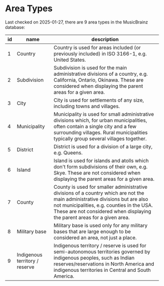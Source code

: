Area Types
==========

Last checked on 2025-01-27, there are 9 area types in the MusicBrainz database:

| id              | name              |  description             |
|-----------------|-------------------|--------------------------|
| 1 | Country | Country is used for areas included (or previously included) in ISO 3166-1, e.g. United States. |
| 2 | Subdivision | Subdivision is used for the main administrative divisions of a country, e.g. California, Ontario, Okinawa. These are considered when displaying the parent areas for a given area. |
| 3 | City | City is used for settlements of any size, including towns and villages. |
| 4 | Municipality | Municipality is used for small administrative divisions which, for urban municipalities, often contain a single city and a few surrounding villages. Rural municipalities typically group several villages together. |
| 5 | District | District is used for a division of a large city, e.g. Queens. |
| 6 | Island | Island is used for islands and atolls which don&#x27;t form subdivisions of their own, e.g. Skye. These are not considered when displaying the parent areas for a given area. |
| 7 | County | County is used for smaller administrative divisions of a country which are not the main administrative divisions but are also not municipalities, e.g. counties in the USA. These are not considered when displaying the parent areas for a given area. |
| 8 | Military base | Military base is used only for any military bases that are large enough to be considered an area, not just a place. |
| 9 | Indigenous territory / reserve | Indigenous territory / reserve is used for semi-autonomous territories governed by indigenous peoples, such as Indian reserves/reservations in North America and indigenous territories in Central and South America. |
